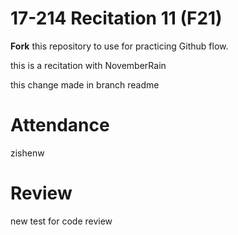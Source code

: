 # 17-214 Recitation 11 (F21)
**Fork** this repository to use for practicing Github flow.

this is a recitation with NovemberRain


this change made in branch readme


# Attendance
zishenw

# Review
new test for code review